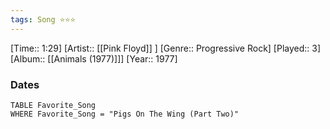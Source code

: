 ```yaml
---
tags: Song ⭐⭐⭐ 
---
```

[Time:: 1:29]
[Artist:: [[Pink Floyd]] ]
[Genre:: Progressive Rock]
[Played:: 3]
[Album:: [[Animals (1977)]]]
[Year:: 1977]
### Dates
````dataview
TABLE Favorite_Song
WHERE Favorite_Song = "Pigs On The Wing (Part Two)"
````